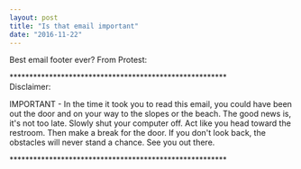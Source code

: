 ```yaml
---
layout: post
title: "Is that email important"
date: "2016-11-22"
---
```


Best email footer ever? From Protest:

  

\*\*\*\*\*\*\*\*\*\*\*\*\*\*\*\*\*\*\*\*\*\*\*\*\*\*\*\*\*\*\*\*\*\*\*\*\*\*\*\*\*\*\*\*\*\*\*\*\*\*\*\*\*\*\*  
Disclaimer:

  

IMPORTANT - In the time it took you to read this email, you could have been out the door and on your way to the slopes or the beach. The good news is, it's not too late. Slowly shut your computer off. Act like you head toward the restroom. Then make a break for the door. If you don't look back, the obstacles will never stand a chance. See you out there.

  

\*\*\*\*\*\*\*\*\*\*\*\*\*\*\*\*\*\*\*\*\*\*\*\*\*\*\*\*\*\*\*\*\*\*\*\*\*\*\*\*\*\*\*\*\*\*\*\*\*\*\*\*\*\*\*
